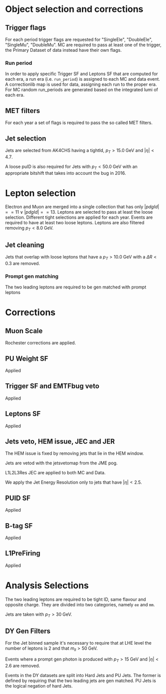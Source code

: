 # Object selection and corrections



## Trigger flags
For each period trigger flags are requested for "SingleEle", "DoubleEle", "SingleMu", "DoubleMu". 
MC are required to pass at least one of the trigger, the Primary Dataset of data instead have their own flags.

### Run period
In order to apply specific Trigger SF and Leptons SF that are computed for each era, a run era (i.e. `run_period`) is assigned to each MC and data event.
A correctionlib map is used for data, assigning each run to the proper era.
For MC random run_periods are generated based on the integrated lumi of each era.


## MET filters
For each year a set of flags is required to pass the so called MET filters.

## Jet selection
Jets are selected from AK4CHS having a tightId, $p_{T} > 15.0\;\textrm{GeV}$ and $|\eta|<4.7$.

A loose puID is also required for Jets with $p_{T} < 50.0\;\textrm{GeV}$ with an appropriate bitshift that takes into account the bug in 2016.

# Lepton selection

Electron and Muon are merged into a single collection that has only $|pdgId| == 11 \lor |pdgId| == 13$.
Leptons are selected to pass at least the loose selection. Different tight selections are applied for each year.
Events are required to have at least two loose leptons.
Leptons are also filtered removing $p_{T} < 8.0\;\textrm{GeV}$.

## Jet cleaning
Jets that overlap with loose leptons that have a $p_{T} > 10.0\;\textrm{GeV}$ with a $\Delta R <0.3$ are removed.


### Prompt gen matching
The two leading leptons are required to be gen matched with prompt leptons

# Corrections

## Muon Scale
Rochester corrections are applied.

## PU Weight SF
Applied

## Trigger SF and EMTFbug veto
Applied

## Leptons SF
Applied


## Jets veto, HEM issue, JEC and JER
The HEM issue is fixed by removing jets that lie in the HEM window.

Jets are vetod with the jetsvetomap from the JME pog. 

L1L2L3Res JEC are applied to both MC and Data. 

We apply the Jet Energy Resolution only to jets that have $|\eta| < 2.5$.


## PUID SF
Applied

## B-tag SF
Applied

## L1PreFiring 
Applied

# Analysis Selections

The two leading leptons are required to be tight ID, same flavour and opposite charge.
They are divided into two categories, namely `ee` and `mm`.

Jets are taken with $p_{T} > 30\;\textrm{GeV}$.

## DY Gen Filters

For the Jet binned sample it's necessary to require that at LHE level the number of leptons is 2 and that $m_{ll} > 50\;\textrm{GeV}$.

Events where a prompt gen photon is produced with $p_{T} > 15\;\textrm{GeV}$ and $|\eta| < 2.6$ are removed.

Events in the DY datasets are split into Hard Jets and PU Jets.
The former is defined by requiring that the two leading jets are gen matched. PU Jets is the logical negation of hard Jets.


